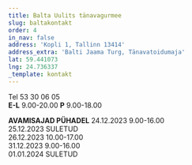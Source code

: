 ```yaml
---
title: Balta Uulits tänavagurmee
slug: baltakontakt
order: 4
in_nav: false
address: 'Kopli 1, Tallinn 13414'
address_extra: 'Balti Jaama Turg, Tänavatoidumaja'
lat: 59.441073
lng: 24.736337
_template: kontakt
---
```


Tel 53 30 06 05  
**E-L** 9.00-20.00 **P** 9.00-18.00

**AVAMISAJAD PÜHADEL**
24.12.2023  9.00-16.00		
25.12.2023  SULETUD		
26.12.2023  10.00-17.00		
31.12.2023  9.00-16.00		
01.01.2024  SULETUD
